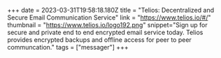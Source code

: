 +++
date = 2023-03-31T19:58:18.180Z
title = "Telios: Decentralized and Secure Email Communication Service"
link = "https://www.telios.io/#/"
thumbnail = "https://www.telios.io/logo192.png"
snippet="Sign up for secure and private end to end encrypted email service today. Telios provides encrypted backups and offline access for peer to peer communcation."
tags = ["messager"]
+++
